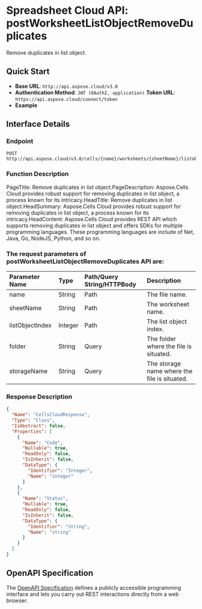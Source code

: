 # **Spreadsheet Cloud API: postWorksheetListObjectRemoveDuplicates**

Remove duplicates in list object. 


## **Quick Start**

- **Base URL**: `http://api.aspose.cloud/v3.0`
- **Authentication Method**: `JWT (OAuth2, application)`  **Token URL**: `https://api.aspose.cloud/connect/token`
- **Example** 

## **Interface Details**

### **Endpoint** 

```
POST http://api.aspose.cloud/v3.0/cells/{name}/worksheets/{sheetName}/listobjects/{listObjectIndex}/RemoveDuplicates
```
### **Function Description**
PageTitle: Remove duplicates in list object.PageDescription: Aspose.Cells Cloud provides robust support for removing duplicates in list object, a process known for its intricacy.HeadTitle: Remove duplicates in list object.HeadSummary: Aspose.Cells Cloud provides robust support for removing duplicates in list object, a process known for its intricacy.HeadContent: Aspose.Cells Cloud provides REST API which supports removing duplicates in list object and offers SDKs for multiple programming languages. These programming languages are include of Net, Java, Go, NodeJS, Python, and so on.

### The request parameters of **postWorksheetListObjectRemoveDuplicates** API are: 

| Parameter Name | Type | Path/Query String/HTTPBody | Description | 
| :- | :- | :- |:- | 
|name|String|Path|The file name.|
|sheetName|String|Path|The worksheet name.|
|listObjectIndex|Integer|Path|The list object index.|
|folder|String|Query|The folder where the file is situated.|
|storageName|String|Query|The storage name where the file is situated.|

### **Response Description**
```json
{
  "Name": "CellsCloudResponse",
  "Type": "Class",
  "IsAbstract": false,
  "Properties": [
    {
      "Name": "Code",
      "Nullable": true,
      "ReadOnly": false,
      "IsInherit": false,
      "DataType": {
        "Identifier": "Integer",
        "Name": "integer"
      }
    },
    {
      "Name": "Status",
      "Nullable": true,
      "ReadOnly": false,
      "IsInherit": false,
      "DataType": {
        "Identifier": "String",
        "Name": "string"
      }
    }
  ]
}
```


## OpenAPI Specification

The [OpenAPI Specification](https://reference.aspose.cloud/cells/#/ListObjectsController/PostWorksheetListObjectRemoveDuplicates) defines a publicly accessible programming interface and lets you carry out REST interactions directly from a web browser.


